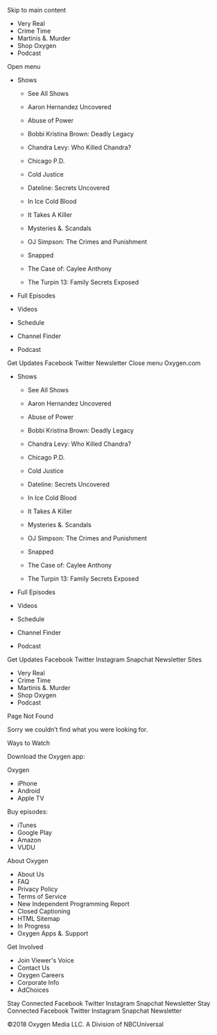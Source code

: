 Skip to main content

*   Very Real
*   Crime Time
*   Martinis &. Murder
*   Shop Oxygen
*   Podcast

Open menu

*   Shows
    
    *   See All Shows
    
    *   Aaron Hernandez Uncovered
    *   Abuse of Power
    *   Bobbi Kristina Brown: Deadly Legacy
    *   Chandra Levy: Who Killed Chandra?
    *   Chicago P.D.
    *   Cold Justice
    *   Dateline: Secrets Uncovered
    
    *   In Ice Cold Blood
    *   It Takes A Killer
    *   Mysteries &. Scandals
    *   OJ Simpson: The Crimes and Punishment
    *   Snapped
    *   The Case of: Caylee Anthony
    *   The Turpin 13: Family Secrets Exposed
*   Full Episodes
*   Videos
*   Schedule
*   Channel Finder
*   Podcast

Get Updates Facebook Twitter Newsletter Close menu Oxygen.com

*   Shows
    
    *   See All Shows
    
    *   Aaron Hernandez Uncovered
    *   Abuse of Power
    *   Bobbi Kristina Brown: Deadly Legacy
    *   Chandra Levy: Who Killed Chandra?
    *   Chicago P.D.
    *   Cold Justice
    *   Dateline: Secrets Uncovered
    
    *   In Ice Cold Blood
    *   It Takes A Killer
    *   Mysteries &. Scandals
    *   OJ Simpson: The Crimes and Punishment
    *   Snapped
    *   The Case of: Caylee Anthony
    *   The Turpin 13: Family Secrets Exposed
*   Full Episodes
*   Videos
*   Schedule
*   Channel Finder
*   Podcast

Get Updates Facebook Twitter Instagram Snapchat Newsletter Sites

*   Very Real
*   Crime Time
*   Martinis &. Murder
*   Shop Oxygen
*   Podcast

Page Not Found

Sorry we couldn’t find what you were looking for.

Ways to Watch

Download the Oxygen app:

Oxygen

*   iPhone
*   Android
*   Apple TV

Buy episodes:

*   iTunes
*   Google Play
*   Amazon
*   VUDU

About Oxygen

*   About Us
*   FAQ
*   Privacy Policy
*   Terms of Service
*   New Independent Programming Report
*   Closed Captioning
*   HTML Sitemap
*   In Progress
*   Oxygen Apps &. Support

Get Involved

*   Join Viewer's Voice
*   Contact Us
*   Oxygen Careers
*   Corporate Info
*   AdChoices

Stay Connected Facebook Twitter Instagram Snapchat Newsletter Stay Connected Facebook Twitter Instagram Snapchat Newsletter

©2018 Oxygen Media LLC. A Division of NBCUniversal